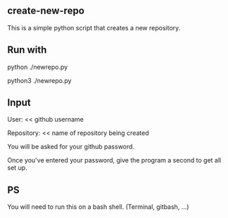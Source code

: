 ## create-new-repo ##
This is a simple python script that creates a new repository.

## Run with ##
python ./newrepo.py

python3 ./newrepo.py

## Input ##
User: << github username

Repository: << name of repository being created

You will be asked for your github password.

Once you've entered your password, give the program a second to get all set up.

## PS ##
You will need to run this on a bash shell. (Terminal, gitbash, ...)
